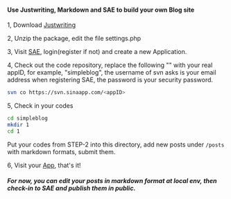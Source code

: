 #### Use Justwriting, Markdown and SAE to build your own Blog site

1,  Download [Justwriting](https://github.com/hjue/JustWriting/zipball/master)

2,  Unzip the package, edit the file settings.php

3,  Visit [SAE](http://sae.sina.com.cn/), login(register if not) and create a new Application.

4,  Check out the code repository, replace the following "<appID>" with your real appID, for example, "simpleblog", the username of svn asks is your email address when registering SAE, the password is your security password.
```sh
svn co https://svn.sinaapp.com/<appID>
```

5,  Check in your codes
```sh
cd simpleblog
mkdir 1
cd 1
```
Put your codes from STEP-2 into this directory, add new posts under `/posts` with markdown formats, submit them.

6,  Visit your [App](http://simpleblog.sinaapp.com/), that's it!


##### For now, you can edit your posts in markdown format at local env, then check-in to SAE and publish them in public.
